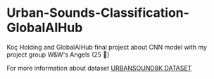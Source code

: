 # Urban-Sounds-Classification-GlobalAIHub

Koç Holding and GlobalAIHub final project about CNN model with my project group W&W's Angels (25 🍕)

For more information about dataset [URBANSOUND8K DATASET](https://urbansounddataset.weebly.com/urbansound8k.html)
